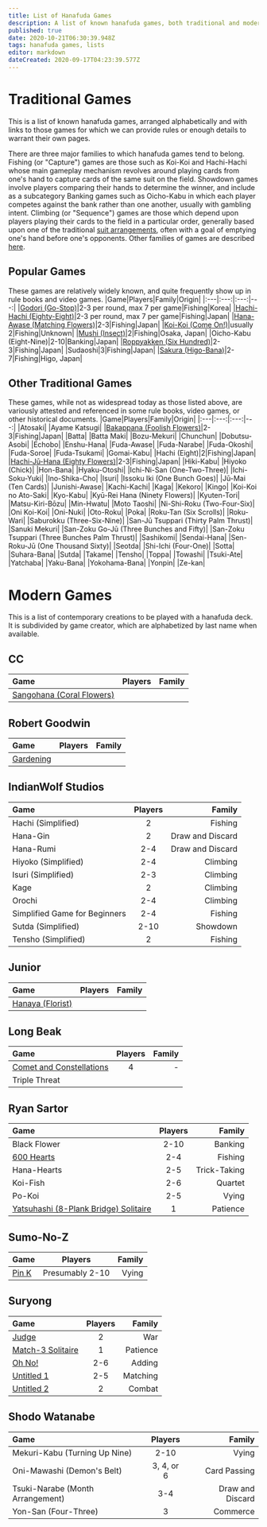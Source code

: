 ```yaml
---
title: List of Hanafuda Games
description: A list of known hanafuda games, both traditional and modern.
published: true
date: 2020-10-21T06:30:39.948Z
tags: hanafuda games, lists
editor: markdown
dateCreated: 2020-09-17T04:23:39.577Z
---
```


# Traditional Games
This is a list of known hanafuda games, arranged alphabetically and with links to those games for which we can provide rules or enough details to warrant their own pages.

There are three major families to which hanafuda games tend to belong. Fishing (or "Capture") games are those such as Koi-Koi and Hachi-Hachi whose main gameplay mechanism revolves around playing cards from one's hand to capture cards of the same suit on the field. Showdown games involve players comparing their hands to determine the winner, and include as a subcategory Banking games such as Oicho-Kabu in which each player competes against the bank rather than one another, usually with gambling intent. Climbing (or "Sequence") games are those which depend upon players playing their cards to the field in a particular order, generally based upon one of the traditional [suit arrangements](/en/hanafuda/suits#arrangement-of-suits), often with a goal of emptying one's hand before one's opponents. Other families of games are described [here](https://www.pagat.com/class/#mechanism).
## Popular Games
These games are relatively widely known, and quite frequently show up in rule books and video games.
|Game|Players|Family|Origin|
|:---|:---:|:---:|---:|
|[Godori (Go-Stop)](/en/hanafuda/games/go-stop)|2-3 per round, max 7 per game|Fishing|Korea|
|[Hachi-Hachi (Eighty-Eight)](/en/hanafuda/games/hachi-hachi)|2-3 per round, max 7 per game|Fishing|Japan|
|[Hana-Awase (Matching Flowers)](/en/hanafuda/games/hana-awase)|2-3|Fishing|Japan|
|[Koi-Koi (Come On!)](/en/hanafuda/games/koi-koi)|usually 2|Fishing|Unknown|
|[Mushi (Insect)](/en/hanafuda/games/mushi)|2|Fishing|Osaka, Japan|
|Oicho-Kabu (Eight-Nine)|2-10|Banking|Japan|
|[Roppyakken (Six Hundred)](/en/hanafuda/games/roppyakken)|2-3|Fishing|Japan|
|Sudaoshi|3|Fishing|Japan|
|[Sakura (Higo-Bana)](/en/hanafuda/games/sakura)|2-7|Fishing|Higo, Japan|
## Other Traditional Games
These games, while not as widespread today as those listed above, are variously attested and referenced in some rule books, video games, or other historical documents.
|Game|Players|Family|Origin|
|:---|:---:|:---:|---:|
|Atosaki|
|Ayame Katsugi|
|[Bakappana (Foolish Flowers)](/en/hanafuda/games/bakappana)|2-3|Fishing|Japan|
|Batta|
|Batta Maki|
|Bozu-Mekuri|
|Chunchun|
|Dobutsu-Asobi|
|Echobo|
|Enshu-Hana|
|Fuda-Awase|
|Fuda-Narabe|
|Fuda-Okoshi|
|Fuda-Soroe|
|Fuda-Tsukami|
|Gomai-Kabu|
|Hachi (Eight)|2|Fishing|Japan|
|[Hachi-Jū-Hana (Eighty Flowers)](/en/hanafuda/games/hachi-juu-hana)|2-3|Fishing|Japan|
|Hiki-Kabu|
|Hiyoko (Chick)|
|Hon-Bana|
|Hyaku-Otoshi|
|Ichi-Ni-San (One-Two-Three)|
|Ichi-Soku-Yuki|
|Ino-Shika-Cho|
|Isuri|
|Issoku Iki (One Bunch Goes)|
|Jū-Mai (Ten Cards)|
|Junishi-Awase|
|Kachi-Kachi|
|Kaga|
|Kekoro|
|Kingo|
|Koi-Koi no Ato-Saki|
|Kyo-Kabu|
|Kyū-Rei Hana (Ninety Flowers)|
|Kyuten-Tori|
|Matsu-Kiri-Bōzu|
|Min-Hwatu|
|Moto Taoshi|
|Ni-Shi-Roku (Two-Four-Six)|
|Oni Koi-Koi|
|Oni-Nuki|
|Oto-Roku|
|Poka|
|Roku-Tan (Six Scrolls)|
|Roku-Wari|
|Saburokku (Three-Six-Nine)|
|San-Jū Tsuppari (Thirty Palm Thrust)|
|Sanuki Mekuri|
|San-Zoku Go-Jū (Three Bunches and Fifty)|
|San-Zoku Tsuppari (Three Bunches Palm Thrust)|
|Sashikomi|
|Sendai-Hana|
|Sen-Roku-Jū (One Thousand Sixty)|
|Seotda|
|Shi-Ichi (Four-One)|
|Sotta|
|Suhara-Bana|
|Sutda|
|Takame|
|Tensho|
|Toppa|
|Towashi|
|Tsuki-Ate|
|Yatchaba|
|Yaku-Bana|
|Yokohama-Bana|
|Yonpin|
|Ze-kan|

# Modern Games
This is a list of contemporary creations to be played with a hanafuda deck. It is subdivided by game creator, which are alphabetized by last name when available.
## CC
|Game|Players|Family|
|:---|:---:|---:|
|[Sangohana (Coral Flowers)](http://cartacc.g1.xrea.com/sangohana.html)
## Robert Goodwin
|Game|Players|Family|
|:---|:---:|---:|
|[Gardening](/newgames/robert_goodwin_-_gardening.pdf)
## IndianWolf Studios
|Game|Players|Family|
|:---|:---:|---:|
|Hachi (Simplified)|2|Fishing|
|Hana-Gin|2|Draw and Discard|
|Hana-Rumi|2-4|Draw and Discard|
|Hiyoko (Simplified)|2-4|Climbing|
|Isuri (Simplified)|2-3|Climbing|
|Kage|2|Climbing|
|Orochi|2-4|Climbing|
|Simplified Game for Beginners|2-4|Fishing|
|Sutda (Simplified)|2-10|Showdown|
|Tensho (Simplified)|2|Fishing|
## Junior
|Game|Players|Family|
|:---|:---:|---:|
|[Hanaya (Florist)](/how_to_play_hanaya.pdf)
## Long Beak
|Game|Players|Family|
|:---|:---:|---:|
|[Comet and Constellations](/comet__constellations_v4.0.pdf)|4|-|
|Triple Threat|||
## Ryan Sartor
|Game|Players|Family|
|:---|:---:|---:|
|Black Flower|2-10|Banking|
|[600 Hearts](/newgames/600_hearts_v2.1.pdf)|2-4|Fishing|
|Hana-Hearts|2-5|Trick-Taking|
|Koi-Fish|2-6|Quartet|
|Po-Koi|2-5|Vying|
|[Yatsuhashi (8-Plank Bridge) Solitaire](/newgames/yatsuhashi_solitaire_v1.2.pdf)|1|Patience|
## Sumo-No-Z
|Game|Players|Family|
|:---|:---:|---:|
|[Pin K](/newgames/new_game_-_sumo-no-z.pdf)|Presumably 2-10|Vying|
## Suryong
|Game|Players|Family|
|:---|:---:|---:|
|[Judge](/judge_v1.1.pdf)|2|War|
|[Match-3 Solitaire](/match_3_solitaire.pdf)|1|Patience|
|[Oh No!](/70_no_oh_no_v2.pdf)|2-6|Adding|
|[Untitled 1](/this_is_some_game_that_i_made_up.pdf)|2-5|Matching|
|[Untitled 2](/untitled_2.pdf)|2|Combat|
## Shodo Watanabe
|Game|Players|Family|
|:---|:---:|---:|
|Mekuri-Kabu (Turning Up Nine)|2-10|Vying|
|Oni-Mawashi (Demon's Belt)|3, 4, or 6|Card Passing|
|Tsuki-Narabe (Month Arrangement)|3-4|Draw and Discard|
|Yon-San (Four-Three)|3|Commerce|